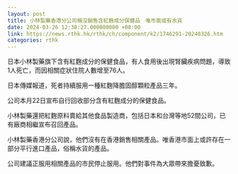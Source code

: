 ```yaml
---
layout: post
title: 小林製藥香港分公司稱沒銷售含紅麴成分保健品　唯市面或有水貨　
date: 2024-03-26 12:38:27.000000000 +08:00
link: https://news.rthk.hk/rthk/ch/component/k2/1746291-20240326.htm
categories: rthk
---
```


日本小林製藥旗下含有紅麴成分的保健食品，有人食用後出現腎臟疾病問題，導致1人死亡，而因相關症狀住院人數增至76人。

日本傳媒報道，死者持續服用一種紅麴降膽固醇顆粒產品三年。

公司本月22日宣布自行回收部分含有紅麴成分的保健食品。

小林製藥還把紅麴原料賣給其他食品製造商，包括日本和台灣等地52間公司，已有廠商相繼宣布召回產品。

小林製藥香港分公司說，他們沒有在香港銷售相關產品。唯香港市面上或許存在一部分平行進口產品，俗稱水貨的產品。

公司建議正服用相關產品的市民停止服用。他們對事件為大眾帶來擔憂致歉。
